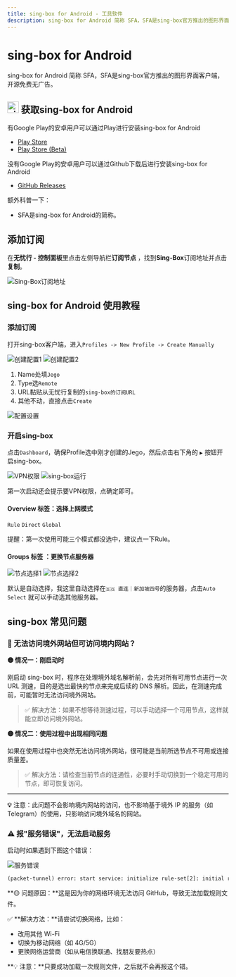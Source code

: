 ```yaml
---
title: sing-box for Android - 工具软件
description: sing-box for Android 简称 SFA，SFA是sing-box官方推出的图形界面客户端，开源免费无广告。
---
```


# sing-box for Android

sing-box for Android 简称 SFA，SFA是sing-box官方推出的图形界面客户端，开源免费无广告。

## <img src="/images/image_spaces_2FtaiByLw8cj0IZKJTlaiM_2Fuploads_2FX6LBfzRlMdWyQVvPC9eg_2Fimage_1.png" width="26" height="26" alt="sing-box图标"> 获取sing-box for Android

有Google Play的安卓用户可以通过Play进行安装sing-box for Android

* [Play Store](https://play.google.com/store/apps/details?id=io.nekohasekai.sfa)
* [Play Store (Beta)](https://play.google.com/apps/testing/io.nekohasekai.sfa)

没有Google Play的安卓用户可以通过Github下载后进行安装sing-box for Android

* [GitHub Releases](https://github.com/SagerNet/sing-box/releases)

额外科普一下：

* SFA是sing-box for Android的简称。

## 添加订阅

在**无忧行 - 控制面板**里点击左侧导航栏**订阅节点**  ，找到**Sing-Box**订阅地址并点击**复制**。

<img src="/images/image_spaces_2FtaiByLw8cj0IZKJTlaiM_2Fuploads_2FQ9Ncmw0YFCe4ziEMoSuw_2Fimage_3.png" alt="Sing-Box订阅地址">

## sing-box for Android 使用教程

### 添加订阅

打开sing-box客户端，进入`Profiles -> New Profile -> Create Manually`

<img src="/images/image_spaces_2FtaiByLw8cj0IZKJTlaiM_2Fuploads_2FRsirhK17unPD2bwSZu8I_2FScreenshot_2025-07-30-08-16-51-152_io_nekohasekai_sfa_1.jpg" alt="创建配置1"> <img src="/images/image_spaces_2FtaiByLw8cj0IZKJTlaiM_2Fuploads_2FdSI01lsngpzA8cjod7zZ_2FScreenshot_2025-07-30-08-17-06-236_io_nekohasekai_sfa_2.jpg" alt="创建配置2">

1. Name处填`Jego`
2. Type选`Remote`
3. URL黏贴从无忧行复制的`sing-box的订阅URL`
4. 其他不动，直接点击`Create`

<img src="/images/image_spaces_2FtaiByLw8cj0IZKJTlaiM_2Fuploads_2Fsl4SHLXeYbC8vhLnqFNM_2FScreenshot_2025-07-30-08-17-51-367_io_nekohasekai_sfa_3.jpg" alt="配置设置">

### 开启sing-box

点击`Dashboard`，确保Profile选中刚才创建的Jego，然后点击右下角的 `▶` 按钮开启sing-box。

<img src="/images/image_spaces_2FtaiByLw8cj0IZKJTlaiM_2Fuploads_2FBQfwN7xlCao01P3bCfBM_2FScreenshot_20250728_173617_com_android_vpndialogs_1.jpg" alt="VPN权限"> <img src="/images/image_spaces_2FtaiByLw8cj0IZKJTlaiM_2Fuploads_2Fq5glu31ZimAgjcxXLi5E_2FScreenshot_20250728_173755_io_nekohasekai_sfa_2.jpg" alt="sing-box运行">

第一次启动还会提示要VPN权限，点确定即可。

#### Overview 标签：选择上网模式

`Rule` `Direct` `Global`

提醒：第一次使用可能三个模式都没选中，建议点一下Rule。

#### Groups 标签 ：更换节点服务器

<img src="/images/image_spaces_2FtaiByLw8cj0IZKJTlaiM_2Fuploads_2F4cQ0AKNudR808MoJ1zOt_2FScreenshot_2025-07-30-08-18-21-604_io_nekohasekai_sfa_1.jpg" alt="节点选择1"> <img src="/images/image_spaces_2FtaiByLw8cj0IZKJTlaiM_2Fuploads_2F8rR5ZcKgpR3OQPVHoAPx_2FScreenshot_2025-07-30-08-18-27-812_io_nekohasekai_sfa_2.jpg" alt="节点选择2">

默认是自动选择，我这里自动选择在`🇸🇬 直连｜新加坡四号`的服务器，点击`Auto Select` 就可以手动选其他服务器。

## sing-box 常见问题

### 🚫 无法访问境外网站但可访问境内网站？

**🟡 情况一：刚启动时**

刚启动 sing-box 时，程序在处理境外域名解析前，会先对所有可用节点进行一次 URL 测速，目的是选出最快的节点来完成后续的 DNS 解析。因此，在测速完成前，可能暂时无法访问境外网站。

> ✅ 解决方法：如果不想等待测速过程，可以手动选择一个可用节点，这样就能立即访问境外网站。

**🟡 情况二：使用过程中出现相同问题**

如果在使用过程中也突然无法访问境外网站，很可能是当前所选节点不可用或连接质量差。

> ✅ 解决方法：请检查当前节点的连通性，必要时手动切换到一个稳定可用的节点，即可恢复访问。

---

**💡** 注意：此问题不会影响境内网站的访问，也不影响基于境外 IP 的服务（如 Telegram）的使用，只影响访问境外域名的网站。

### ⚠️ 报"服务错误"，无法启动服务

启动时如果遇到下图这个错误：

<img src="/images/image_spaces_2FtaiByLw8cj0IZKJTlaiM_2Fuploads_2FI7tmp4qdI0FYxbbPmGdN_2F20250720133807_3.jpg" alt="服务错误">

```xml
(packet-tunnel) error: start service: initialize rule-set[2]: initial rule-set: geosite-geolocation-cn: Get "https://raw.githubusercontent.com/SagerNet/sing-geosite/rule-set/geosite-geolocation-cn.srs": context deadline exceeded | initialize rule-set[2]: initial rule-set: geoip-cn: Get "https://raw.githubusercontent.com/SagerNet/sing-geoip/rule-set/geoip-cn.srs": initialize rule-set[2]: initial rule-set: geosite-geolocation-cn: Get "https://raw.githubusercontent.com/SagerNet/sing-geosite/rule-set/geosite-geolocation-cn.srs": context deadline exceeded | initialize rule-set[2]: initial rule-set: geosite-geolocation-!cn: Get "https://raw.githubusercontent.com/SagerNet/sing-geosite/rule-set/geosite-geolocation-!cn.srs": initialize rule-set[2]: initial rule-set: geosite-geolocation-cn: Get "https://raw.githubusercontent.com/SagerNet/sing-geosite/rule-set/geosite-geolocation-cn.srs": context deadline exceeded
```

**🟡 问题原因：**这是因为你的网络环境无法访问 GitHub，导致无法加载规则文件。

✅ **解决方法：**请尝试切换网络，比如：

* 改用其他 Wi-Fi
* 切换为移动网络（如 4G/5G）
* 更换网络运营商（如从电信换联通、找朋友要热点）

**💡 注意：**只要成功加载一次规则文件，之后就不会再报这个错。
